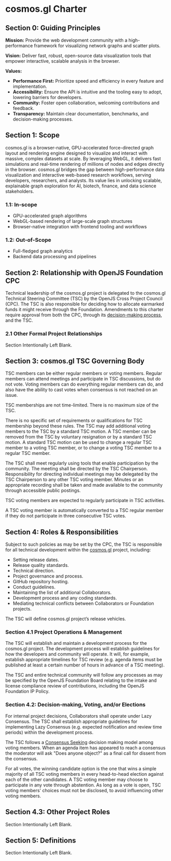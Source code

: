 # cosmos.gl Charter

## **Section 0: Guiding Principles**

**Mission:** Provide the web development community with a high-performance framework for visualizing network graphs and scatter plots.

**Vision:** Deliver fast, robust, open-source data visualization tools that empower interactive, scalable analysis in the browser.

**Values:**

- **Performance First:** Prioritize speed and efficiency in every feature and implementation.  
- **Accessibility:** Ensure the API is intuitive and the tooling easy to adopt, lowering barriers for developers.  
- **Community:** Foster open collaboration, welcoming contributions and feedback.  
- **Transparency:** Maintain clear documentation, benchmarks, and decision-making processes.

## **Section 1: Scope**

cosmos.gl is a browser-native, GPU-accelerated force-directed graph layout and rendering engine designed to visualize and interact with massive, complex datasets at scale. By leveraging WebGL, it delivers fast simulations and real-time rendering of millions of nodes and edges directly in the browser. cosmos.gl bridges the gap between high-performance data visualization and interactive web-based research workflows, serving developers, researchers, and analysts. Its value lies in unlocking scalable, explainable graph exploration for AI, biotech, finance, and data science stakeholders.

### **1.1: In-scope**

- GPU-accelerated graph algorithms  
- WebGL-based rendering of large-scale graph structures  
- Browser-native integration with frontend tooling and workflows

### **1.2: Out-of-Scope**

- Full-fledged graph analytics  
- Backend data processing and pipelines

## **Section 2: Relationship with OpenJS Foundation CPC**

Technical leadership of the cosmos.gl project is delegated to the cosmos.gl Technical Steering Committee (TSC) by the OpenJS Cross Project Council (CPC). The TSC is also responsible for deciding how to allocate earmarked funds it might receive through the Foundation. Amendments to this charter require approval from both the CPC, through its [decision-making process](https://github.com/openjs-foundation/cross-project-council/blob/master/CPC-CHARTER.md#section-9-decision-making), and the TSC.

### **2.1 Other Formal Project Relationships**

Section Intentionally Left Blank.

## **Section 3: cosmos.gl TSC Governing Body**

TSC members can be either regular members or voting members. Regular members can attend meetings and participate in TSC discussions, but do not vote. Voting members can do everything regular members can do, and also have the ability to cast votes when consensus is not reached on an issue.

TSC memberships are not time-limited. There is no maximum size of the TSC. 

There is no specific set of requirements or qualifications for TSC membership beyond these rules. The TSC may add additional voting members to the TSC by a standard TSC motion. A TSC member can be removed from the TSC by voluntary resignation or by a standard TSC motion. A standard TSC motion can be used to change a regular TSC member to a voting TSC member, or to change a voting TSC member to a regular TSC member.

The TSC shall meet regularly using tools that enable participation by the community. The meeting shall be directed by the TSC Chairperson. Responsibility for directing individual meetings may be delegated by the TSC Chairperson to any other TSC voting member. Minutes or an appropriate recording shall be taken and made available to the community through accessible public postings.

TSC voting members are expected to regularly participate in TSC activities.

A TSC voting member is automatically converted to a TSC regular member if they do not participate in three consecutive TSC votes.

## **Section 4: Roles & Responsibilities**

Subject to such policies as may be set by the CPC, the TSC is responsible for all technical development within the [cosmos.gl](http://cosmos.gl)  project, including:

- Setting release dates.  
- Release quality standards.  
- Technical direction.  
- Project governance and process.  
- GitHub repository hosting.  
- Conduct guidelines.  
- Maintaining the list of additional Collaborators.  
- Development process and any coding standards.  
- Mediating technical conflicts between Collaborators or Foundation projects.

The TSC will define cosmos.gl project’s release vehicles.

### **Section 4.1 Project Operations & Management**

The TSC will establish and maintain a development process for the cosmos.gl project. The development process will establish guidelines for how the developers and community will operate. It will, for example, establish appropriate timelines for TSC review (e.g. agenda items must be published at least a certain number of hours in advance of a TSC meeting).

The TSC and entire technical community will follow any processes as may be specified by the OpenJS Foundation Board relating to the intake and license compliance review of contributions, including the OpenJS Foundation IP Policy.

### **Section 4.2: Decision-making, Voting, and/or Elections**

For internal project decisions, Collaborators shall operate under Lazy Consensus. The TSC shall establish appropriate guidelines for implementing Lazy Consensus (e.g. expected notification and review time periods) within the development process.

The TSC follows a [Consensus Seeking](https://en.wikipedia.org/wiki/Consensus-seeking_decision-making) decision making model among voting members. When an agenda item has appeared to reach a consensus the moderator will ask "Does anyone object?" as a final call for dissent from the consensus.

For all votes, the winning candidate option is the one that wins a simple majority of all TSC voting members in every head-to-head election against each of the other candidates. A TSC voting member may choose to participate in any vote through abstention. As long as a vote is open, TSC voting members' choices must not be disclosed, to avoid influencing other voting members.

## **Section 4.3: Other Project Roles**

Section Intentionally Left Blank.

## **Section 5: Definitions**

Section Intentionally Left Blank.  

